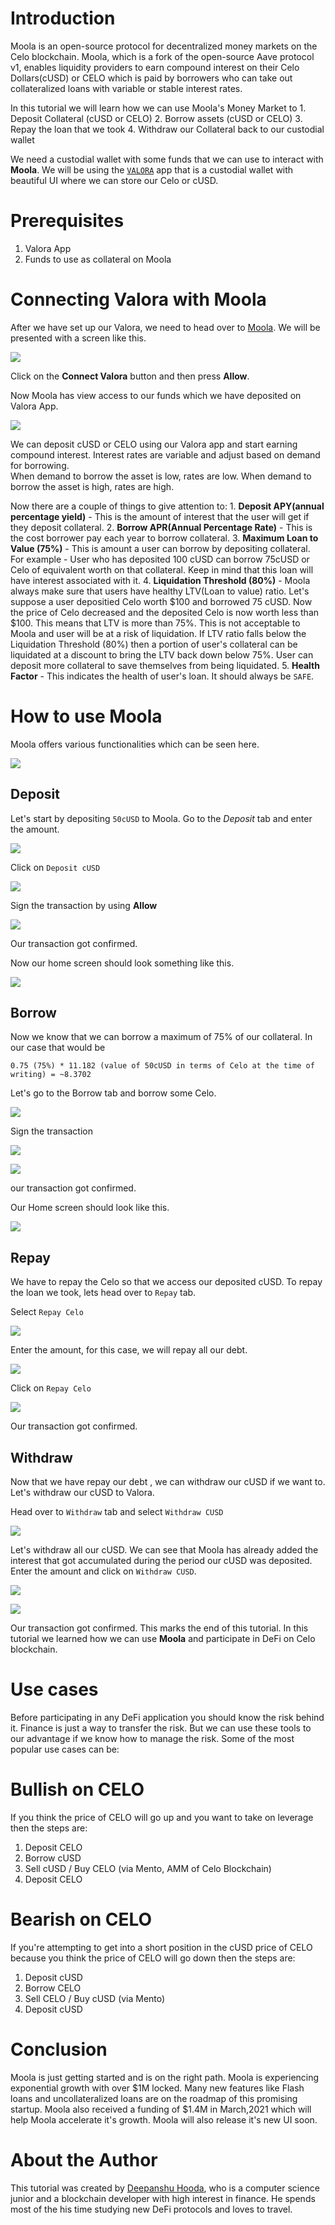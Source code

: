 # Introduction

Moola is an open-source protocol for decentralized money markets on the Celo blockchain. Moola, which is a fork of the open-source Aave protocol v1, enables liquidity providers to earn compound interest on their Celo Dollars\(cUSD\) or CELO which is paid by borrowers who can take out collateralized loans with variable or stable interest rates.

In this tutorial we will learn how we can use Moola's Money Market to 1. Deposit Collateral \(cUSD or CELO\) 2. Borrow assets \(cUSD or CELO\) 3. Repay the loan that we took 4. Withdraw our Collateral back to our custodial wallet

We need a custodial wallet with some funds that we can use to interact with **Moola**. We will be using the [`VALORA`](https://valoraapp.com/) app that is a custodial wallet with beautiful UI where we can store our Celo or cUSD.

# Prerequisites

1. Valora App
2. Funds to use as collateral on Moola

# Connecting Valora with Moola

After we have set up our Valora, we need to head over to [Moola](https://app.moola.market/#/welcome). We will be presented with a screen like this.

![](https://imgur.com/0rayIk4.png)

Click on the **Connect Valora** button and then press **Allow**.

Now Moola has view access to our funds which we have deposited on Valora App.

![](https://imgur.com/HXKeUlh.png)

We can deposit cUSD or CELO using our Valora app and start earning compound interest. Interest rates are variable and adjust based on demand for borrowing.  
When demand to borrow the asset is low, rates are low. When demand to borrow the asset is high, rates are high.

Now there are a couple of things to give attention to: 1. **Deposit APY\(annual percentage yield\)** - This is the amount of interest that the user will get if they deposit collateral. 2. **Borrow APR\(Annual Percentage Rate\)** - This is the cost borrower pay each year to borrow collateral. 3. **Maximum Loan to Value \(75%\)** - This is amount a user can borrow by depositing collateral. For example - User who has deposited 100 cUSD can borrow 75cUSD or Celo of equivalent worth on that collateral. Keep in mind that this loan will have interest associated with it. 4. **Liquidation Threshold \(80%\)** - Moola always make sure that users have healthy LTV\(Loan to value\) ratio. Let's suppose a user depositied Celo worth $100 and borrowed 75 cUSD. Now the price of Celo decreased and the deposited Celo is now worth less than $100. This means that LTV is more than 75%. This is not acceptable to Moola and user will be at a risk of liquidation. If LTV ratio falls below the Liquidation Threshold \(80%\) then a portion of user's collateral can be liquidated at a discount to bring the LTV back down below 75%. User can deposit more collateral to save themselves from being liquidated. 5. **Health Factor** - This indicates the health of user's loan. It should always be `SAFE`.

# How to use Moola

Moola offers various functionalities which can be seen here.

![](https://imgur.com/QmofT81.png)

## Deposit

Let's start by depositing `50cUSD` to Moola. Go to the _Deposit_ tab and enter the amount.

![](https://imgur.com/JGCQwc8.png)

Click on `Deposit cUSD`

![](https://imgur.com/9wAgbLu.png)

Sign the transaction by using **Allow**

![](https://imgur.com/ItsMXwH.png)

Our transaction got confirmed.

Now our home screen should look something like this.

![](https://imgur.com/tLiyGUc.png)

## Borrow

Now we know that we can borrow a maximum of 75% of our collateral. In our case that would be

```text
0.75 (75%) * 11.182 (value of 50cUSD in terms of Celo at the time of writing) = ~8.3702
```

Let's go to the Borrow tab and borrow some Celo.

![](https://imgur.com/804sw9e.png)

Sign the transaction

![](https://imgur.com/QuQlhHa.png)

![](https://imgur.com/YLIf6R8.png)

our transaction got confirmed.

Our Home screen should look like this.

![](https://imgur.com/3KRoWsA.png)

## Repay

We have to repay the Celo so that we access our deposited cUSD. To repay the loan we took, lets head over to `Repay` tab.

Select `Repay Celo`

![](https://imgur.com/f4ALBkm.png)

Enter the amount, for this case, we will repay all our debt.

![](https://imgur.com/LFI5mt7.png)

Click on `Repay Celo`

![](https://imgur.com/KFlxP4n.png)

Our transaction got confirmed.

## Withdraw

Now that we have repay our debt , we can withdraw our cUSD if we want to. Let's withdraw our cUSD to Valora.

Head over to `Withdraw` tab and select `Withdraw CUSD`

![](https://imgur.com/sqc4Sw1.png)

Let's withdraw all our cUSD. We can see that Moola has already added the interest that got accumulated during the period our cUSD was deposited. Enter the amount and click on `Withdraw CUSD`.

![](https://imgur.com/PFAhsNz.png)

![](https://imgur.com/o6yEbeC.png)

Our transaction got confirmed. This marks the end of this tutorial. In this tutorial we learned how we can use **Moola** and participate in DeFi on Celo blockchain.

# Use cases

Before participating in any DeFi application you should know the risk behind it. Finance is just a way to transfer the risk. But we can use these tools to our advantage if we know how to manage the risk. Some of the most popular use cases can be:

# Bullish on CELO

If you think the price of CELO will go up and you want to take on leverage then the steps are:

1. Deposit CELO
2. Borrow cUSD 
3. Sell cUSD / Buy CELO \(via Mento, AMM of Celo Blockchain\)
4. Deposit CELO 

# Bearish on CELO

If you're attempting to get into a short position in the cUSD price of CELO because you think the price of CELO will go down then the steps are:

1. Deposit cUSD
2. Borrow CELO 
3. Sell CELO / Buy cUSD  \(via Mento\)
4. Deposit cUSD

# Conclusion

Moola is just getting started and is on the right path. Moola is experiencing exponential growth with over $1M locked. Many new features like Flash loans and uncollateralized loans are on the roadmap of this promising startup. Moola also received a funding of $1.4M in March,2021 which will help Moola accelerate it's growth. Moola will also release it's new UI soon.

# About the Author

This tutorial was created by [Deepanshu Hooda](https://github.com/gitofdeepanshu/), who is a computer science junior and a blockchain developer with high interest in finance. He spends most of the his time studying new DeFi protocols and loves to travel.
